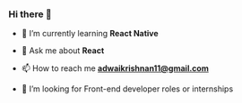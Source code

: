 ### Hi there 👋

- 🌱 I’m currently learning **React Native**

- 💬 Ask me about **React**

- 📫 How to reach me **adwaikrishnan11@gmail.com**

- 🤝 I’m looking for Front-end developer roles or internships
